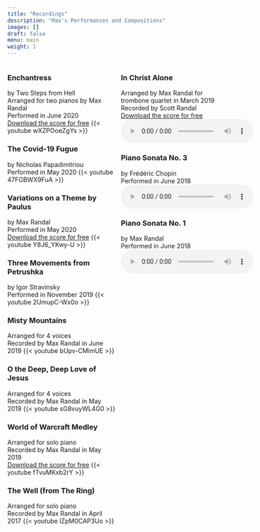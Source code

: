 ```yaml
---
title: "Recordings"
description: "Max's Performances and Compositions"
images: []
draft: false
menu: main
weight: 1
---
```


<body class="main-page">
  <div style= "min-height: 69vh; display: flex;">
    <div style="width: 50%; margin-right: 5px;">
      <h3>Enchantress</h3>
      by Two Steps from Hell<br>
      Arranged for two pianos by Max Randal<br>
      Performed in June 2020<br>
      <a href="https://www.dropbox.com/s/yq1dz5dbuzk6zof/Randal_Enchantress.pdf?dl=0" target="_blank">Download the score for free</a>
      {{< youtube wXZPOoeZgYs >}}
      <h3>The Covid-19 Fugue</h3>
      by Nicholas Papadimitriou<br>
      Performed in May 2020
      {{< youtube 47FGBWX9FuA >}}
      <h3>Variations on a Theme by Paulus</h3>
      by Max Randal<br>
      Performed in May 2020<br>
      <a href="https://www.dropbox.com/s/lll7dcuzv7fnf5r/Randal_PaulusVariations.pdf?dl=0" target="_blank">Download the score for free</a>
      {{< youtube Y8J6_YKwy-U >}}
      <h3>Three Movements from Petrushka</h3>
      by Igor Stravinsky<br>
      Performed in November 2019
      {{< youtube 2UmupC-Wx0o >}}
      <h3>Misty Mountains</h3>
      Arranged for 4 voices<br>
      Recorded by Max Randal in June 2019
      {{< youtube bUpv-CMimUE >}}
      <h3>O the Deep, Deep Love of Jesus</h3>
      Arranged for 4 voices<br>
      Recorded by Max Randal in May 2019
      {{< youtube sG8vuyWL4G0 >}}
      <h3>World of Warcraft Medley</h3>
      Arranged for solo piano<br>
      Recorded by Max Randal in May 2019<br>
      <a href="https://www.dropbox.com/s/c8wdibqzlud1quc/warcraftNew.pdf?dl=0" target="_blank">Download the score for free</a>
      {{< youtube fTvuMKxb2rY >}}
      <h3>The Well (from The Ring)</h3>
      Arranged for solo piano<br>
      Recorded by Max Randal in April 2017
      {{< youtube IZpM0CAP3Uo >}}
    </div>
    <div style="width: 50%; min-width: 150px; margin-left: 5px;">
      <h3>In Christ Alone</h3>
      Arranged by Max Randal for trombone quartet in March 2019<br>
      Recorded by Scott Randal<br>
      <a href="https://www.dropbox.com/s/cb8wxs9qv0av1c5/inChristAlone_Score.pdf?dl=0" target="_blank">Download the score for free</a>
      <audio controls>
        <source src="../audio/inChristAloneFinal.mp3" type="audio/mp3">
      </audio>
      <h3>Piano Sonata No. 3</h3>
      by Frédéric Chopin<br>
      Performed in June 2018
      <audio controls>
        <source src="../audio/ChopinSonata3.mp3" type="audio/mp3">
      </audio>
      <h3>Piano Sonata No. 1</h3>
      by Max Randal<br>
      Performed in June 2018
      <audio controls>
        <source src="../audio/sonata1.mp3" type="audio/mp3">
      </audio>
    </div>
  </div>
</body>